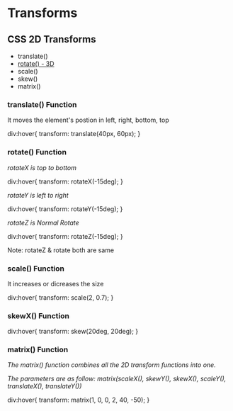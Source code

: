 # Transforms

## CSS 2D Transforms

 - translate()
 - [rotate() - 3D](https://www.w3schools.com/css/css3_3dtransforms.asp)
 - scale()
 - skew()
 - matrix()


### translate() Function

It moves the element's postion in left, right, bottom, top

div:hover{
  transform: translate(40px, 60px);
}


### rotate() Function


*rotateX is top to bottom*

div:hover{
  transform: rotateX(-15deg);
}

*rotateY is left to right*

div:hover{
  transform: rotateY(-15deg);
}

*rotateZ is Normal Rotate*

div:hover{
  transform: rotateZ(-15deg);
}

Note: rotateZ & rotate both are same


### scale() Function

It increases or dicreases the size

div:hover{
  transform: scale(2, 0.7);
}


### skewX() Function

div:hover{
  transform: skew(20deg, 20deg);
}


### matrix() Function

*The matrix() function combines all the 2D transform functions into one.*

*The parameters are as follow: matrix(scaleX(), skewY(), skewX(), scaleY(), translateX(), translateY())*

div:hover{
  transform: matrix(1, 0, 0, 2, 40, -50);
}



